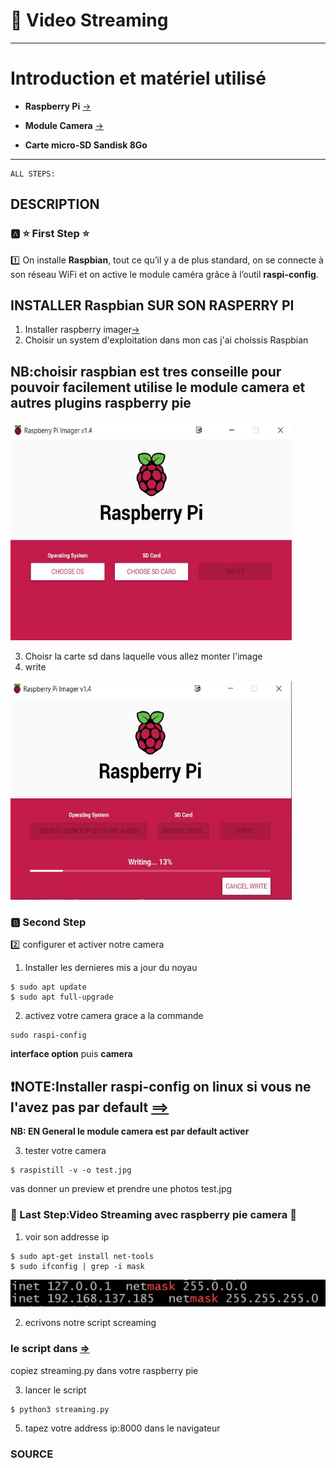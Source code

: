 #  :pushpin: Video Streaming

---
# Introduction et matériel utilisé
* **Raspberry Pi** [->](https://www.amazon.fr/gp/product/B00Q8MM4PI/ref=as_li_tl?ie=UTF8&camp=1642&creative=6746&creativeASIN=B00Q8MM4PI&linkCode=as2&tag=magdiblog-21&linkId=ILNQLTZCCS5EITBS)

* **Module Camera** [->](https://www.amazon.fr/gp/product/B00E1GGE40/ref=as_li_tl?ie=UTF8&camp=1642&creative=6746&creativeASIN=B00E1GGE40&linkCode=as2&tag=magdiblog-21&linkId=5AG5Y5WRP3IRFDAU)

* **Carte micro-SD Sandisk 8Go**

 
---
```{r setup, include=FALSE}
ALL STEPS:
```
DESCRIPTION
--------------------------------------------------
### :a: :star: First Step :star:
:one: On installe **Raspbian**, tout ce qu’il y a de plus standard, on se connecte à son réseau WiFi et on active le module caméra grâce à l’outil **raspi-config**.



 ## **INSTALLER Raspbian SUR SON RASPERRY PI**
 1. Installer raspberry imager[->](https://www.raspberrypi.org/software/)
 2. Choisir un system d'exploitation dans mon cas j'ai choissis Raspbian
 ## **NB:choisir raspbian est tres conseille pour pouvoir facilement utilise le module camera et autres plugins raspberry pie**
 
 <img src="img/raspberry.JPG" height=350 width="450"></img>
 
 
 3. Choisr la carte sd dans laquelle vous allez monter l'image
 4. write
 
  <img src="img/raspberry Pi image.JPG" height=350 width="450"></img>
 
  
 ### :b: Second Step 
 :two: configurer et activer notre camera
 
 1. Installer les dernieres mis a jour du noyau
 
```{r}
$ sudo apt update
$ sudo apt full-upgrade
```
2. activez votre camera grace a la commande

```{r}
sudo raspi-config

```
**interface option** puis **camera**
## :exclamation:**NOTE:Installer raspi-config on linux si vous ne l'avez pas par default [==>](https://rootsaid.com/raspi-config-install-setup-in-any-raspberry-pi-linux-os/)**


**NB: EN General le module camera est par default activer** 

3. tester votre camera

```{r}
$ raspistill -v -o test.jpg

```
vas donner un preview et prendre une photos test.jpg

### :cinema: Last Step:Video Streaming avec raspberry pie camera :cinema:
1. voir son addresse ip

```
$ sudo apt-get install net-tools
$ sudo ifconfig | grep -i mask
```
![ip address/mask](img/st1.jpg)

2. ecrivons notre script screaming
### le script dans [=>](https://github.com/CollegeBoreal/INF1085-200-20A-01/tree/master/P.Projets/300117178/src)
copiez streaming.py dans votre raspberry pie

3. lancer le script

```
$ python3 streaming.py

```

5. tapez votre address ip:8000 dans le navigateur





 
 


### SOURCE




